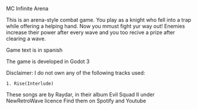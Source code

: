 MC Infinite Arena

This is an arena-style combat game. You play as a knight who fell into a trap while offering a helping hand. Now you mmust fight yur way out! Enemies increase their power after every wave and you too recive a prize after clearing a wave.

Game text is in spanish

The game is developed in Godot 3 


Disclaimer:
I do not own any of the following tracks used:

	1. Rise(Interlude)

These songs are by Raydar, in their album Evil Squad II under NewRetroWave licence
Find them on Spotify and Youtube